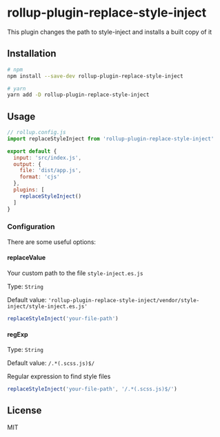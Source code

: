# rollup-plugin-replace-style-inject
This plugin changes the path to style-inject  and installs a built copy of it

## Installation

```bash
# npm
npm install --save-dev rollup-plugin-replace-style-inject

# yarn
yarn add -D rollup-plugin-replace-style-inject
```

## Usage

```js
// rollup.config.js
import replaceStyleInject from 'rollup-plugin-replace-style-inject'

export default {
  input: 'src/index.js',
  output: {
    file: 'dist/app.js',
    format: 'cjs'
  },
  plugins: [
	replaceStyleInject()
  ]
}
```

### Configuration

There are some useful options:

#### replaceValue
Your custom path to the file `style-inject.es.js`

Type: `String`

Default value: `'rollup-plugin-replace-style-inject/vendor/style-inject/style-inject.es.js'`

```js
replaceStyleInject('your-file-path')
```

#### regExp
Type: `String`

Default value: `/.*(.scss.js)$/`

Regular expression to find style files

```js
replaceStyleInject('your-file-path', '/.*(.scss.js)$/')
```

## License

MIT